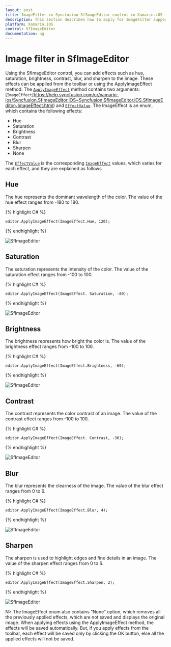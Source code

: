 ```yaml
---
layout: post
title: ImageFilter in Syncfusion SfImageEditor control in Xamarin.iOS
description: This section describes how to apply for ImageFilter support in SfImageEditor control for Xamarin.iOS platform
platform: Xamarin.iOS
control: SfImageEditor
documentation: ug
---
```


# Image filter in SfImageEditor

Using the SfImageEditor control, you can add effects such as hue, saturation, brightness, contrast, blur, and sharpen to the image. These effects can be applied from the toolbar or using the ApplyImageEffect method. The [`ApplyImageEffect`](https://help.syncfusion.com/cr/xamarin-ios/Syncfusion.SfImageEditor.iOS~Syncfusion.SfImageEditor.iOS.SfImageEditor~ApplyImageEffect(ImageEffect,Single).html) method contains two arguments: [`ImageEffect`]https://help.syncfusion.com/cr/xamarin-ios/Syncfusion.SfImageEditor.iOS~Syncfusion.SfImageEditor.iOS.SfImageEditor~ImageEffect.html) and [`EffectValue`](https://help.syncfusion.com/cr/xamarin-ios/Syncfusion.SfImageEditor.iOS~Syncfusion.SfImageEditor.iOS.SfImageEditor~EffectValue.html). The ImageEffect is an enum, which contains the following effects:

* Hue
* Saturation
* Brightness
* Contrast
* Blur
* Sharpen 
* None

The [`EffectValue`](https://help.syncfusion.com/cr/xamarin-ios/Syncfusion.SfImageEditor.iOS~Syncfusion.SfImageEditor.iOS.SfImageEditor~EffectValue.html) is the corresponding [`ImageEffect`](https://help.syncfusion.com/cr/xamarin-ios/Syncfusion.SfImageEditor.iOS~Syncfusion.SfImageEditor.iOS.SfImageEditor~ImageEffect.html) values, which varies for each effect, and they are explained as follows.

## Hue

The hue represents the dominant wavelength of the color. The value of the hue effect ranges from -180 to 180.

{% highlight C# %}

    editor.ApplyImageEffect(ImageEffect.Hue, 120);

{% endhighlight %}

![SfImageEditor](ImageEditor_images/Hue.PNG)

## Saturation

The saturation represents the intensity of the color. The value of the saturation effect ranges from -100 to 100.

{% highlight C# %}

    editor.ApplyImageEffect(ImageEffect. Saturation, -80);

{% endhighlight %}

![SfImageEditor](ImageEditor_images/Saturation.PNG)

## Brightness

The brightness represents how bright the color is. The value of the brightness effect ranges from -100 to 100.

{% highlight C# %}

    editor.ApplyImageEffect(ImageEffect.Brightness, -60);

{% endhighlight %}

![SfImageEditor](ImageEditor_images/Brightness.PNG)

## Contrast

The contrast represents the color contrast of an image. The value of the contrast effect ranges from -100 to 100.

{% highlight C# %}

    editor.ApplyImageEffect(ImageEffect. Contrast, -30);

{% endhighlight %}

![SfImageEditor](ImageEditor_images/Contrast.PNG)

## Blur

The blur represents the clearness of the image. The value of the blur effect ranges from 0 to 6.

{% highlight C# %}

    editor.ApplyImageEffect(ImageEffect.Blur, 4);

{% endhighlight %}

![SfImageEditor](ImageEditor_images/Blur.PNG)

## Sharpen

The sharpen is used to highlight edges and fine details in an image. The value of the sharpen effect ranges from 0 to 6.

{% highlight C# %}

    editor.ApplyImageEffect(ImageEffect.Sharpen, 2);

{% endhighlight %}

![SfImageEditor](ImageEditor_images/Sharpen.PNG)

N> The ImageEffect enum also contains “None” option, which removes all the previously applied effects, which are not saved and displays the original image. When applying effects using the ApplyImageEffect method, the effects will be saved automatically. But, if you apply effects from the toolbar, each effect will be saved only by clicking the OK button, else all the applied effects will not be saved.
